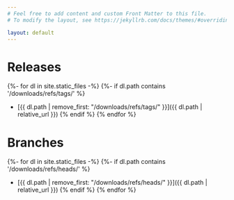 ```yaml
---
# Feel free to add content and custom Front Matter to this file.
# To modify the layout, see https://jekyllrb.com/docs/themes/#overriding-theme-defaults

layout: default
---
```


Releases
========

{%- for dl in site.static_files -%}
{%- if dl.path contains '/downloads/refs/tags/' %}
- [{{ dl.path | remove_first: "/downloads/refs/tags/" }}]({{ dl.path | relative_url }})
{% endif %}
{% endfor %}

Branches
========

{%- for dl in site.static_files -%}
{%- if dl.path contains '/downloads/refs/heads/' %}
- [{{ dl.path | remove_first: "/downloads/refs/heads/" }}]({{ dl.path | relative_url }})
{% endif %}
{% endfor %}
